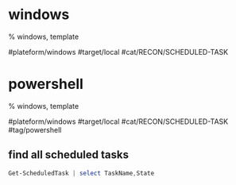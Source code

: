 # windows
% windows, template

#plateform/windows #target/local #cat/RECON/SCHEDULED-TASK



# powershell
% windows, template

#plateform/windows #target/local #cat/RECON/SCHEDULED-TASK #tag/powershell 

## find all scheduled tasks 
```powershell
Get-ScheduledTask | select TaskName,State
```